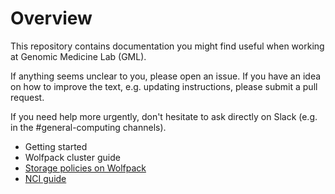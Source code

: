 # Overview

This repository contains documentation you might find useful when working at Genomic Medicine Lab (GML). 

If anything seems unclear to you, please open an issue. If you have an idea on how to improve the text, e.g. updating instructions, please submit a pull request.

If you need help more urgently, don't hesitate to ask directly on Slack (e.g. in the #general-computing channels).

* Getting started
* Wolfpack cluster guide
* [Storage policies on Wolfpack](https://github.com/siggslab/team-docs/blob/main/storage_policy_wolfpack.md)
* [NCI guide](https://github.com/siggslab/team-docs/blob/main/NCI_user_guide.md)

